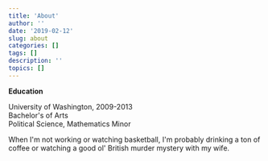 ```yaml
---
title: 'About'
author: ''
date: '2019-02-12'
slug: about
categories: []
tags: []
description: ''
topics: []
---
```

**Education**

University of Washington, 2009-2013   
Bachelor's of Arts  
Political Science, Mathematics Minor  

When I'm not working or watching basketball, I'm probably drinking a ton of coffee or watching a good ol' British murder mystery with my wife.  